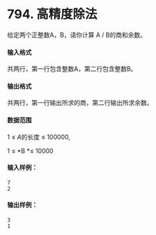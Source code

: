 # 794. 高精度除法

给定两个正整数A，B，请你计算 A / B的商和余数。

#### 输入格式

共两行，第一行包含整数A，第二行包含整数B。

#### 输出格式

共两行，第一行输出所求的商，第二行输出所求余数。

#### 数据范围

1 ≤ *A*的长度 ≤ 100000,

1 ≤ *B *≤ 10000

#### 输入样例：

```
7
2
```

#### 输出样例：

```
3
1
```
